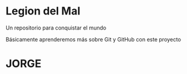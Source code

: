 # Legion del Mal
Un repositorio para conquistar el mundo

Básicamente aprenderemos más sobre Git y GitHub con este proyecto


# JORGE
